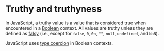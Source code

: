 # Truthy and truthyness

In [JavaScript][language-javascript], a truthy value is a value that is considered true when encountered in a [Boolean][type-boolean] context. All values are truthy unless they are defined as [falsy][concept-falsy] (i.e., except for `false`, `0`, `0n`, `""`, `null`, `undefined`, and `NaN`).

JavaScript uses [type coercion][concept-type-coercion] in Boolean contexts.

[concept-falsy]: ./falsy.md
[concept-type-coercion]: ../../../../reference/concepts/type_casting.md
[language-javascript]: ../../README.md
[type-boolean]: ../../../../reference/types/boolean.md
